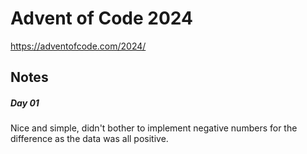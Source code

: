 # Advent of Code 2024

https://adventofcode.com/2024/

## Notes

##### Day 01

Nice and simple, didn't bother to implement negative numbers for the difference as the data was all positive.